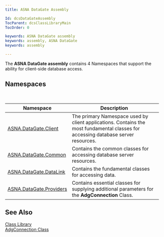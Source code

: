 ```yaml
---
title: ASNA DataGate Assembly

Id: dcsDataGateAssembly
TocParent: dcsClassLibraryMain
TocOrder: 0

keywords: ASNA DataGate assembly
keywords: assembly, ASNA DataGate
keywords: assembly

---
```


The **ASNA DataGate <span>assembly</span>** contains 4 Namespaces that support the ability for client-side database access. 
## Namespaces

<br />



| Namespace | Description |
| ---- | ---- |
| [ASNA.DataGate.Client](datagate-client-namespace.html) | The primary Namespace used by client applications. Contains the most fundamental classes for accessing database server resources. |
| [ASNA.DataGate.Common](datagate-common-namespace.html) | Contains the common classes for accessing database server resources. |
| [ASNA.DataGate.DataLink](datagate-data-link-namespace.html) | Contains the fundamental classes for accessing data. |
| [ASNA.DataGate.Providers](datagate-providers-namespace.html) | Contains essential classes for supplying additional parameters for the **AdgConnection** Class. |



## See Also


[Class Library](class-library-main.html)
      <br />
[AdgConnection Class](adg-connection-class.html)

